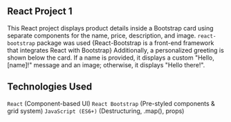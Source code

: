 ## React Project 1
This React project displays product details inside a Bootstrap card using separate components for the name, price, description, and image. `react-bootstrap` package was used {React-Bootstrap is a front-end framework that integrates React with Bootstrap}
 Additionally, a personalized greeting is shown below the card. If a name is provided, it displays a custom "Hello, [name]!" message and an image; otherwise, it displays "Hello there!". 

 ## Technologies Used
`React` (Component-based UI)
`React Bootstrap` (Pre-styled components & grid system)
`JavaScript (ES6+)` (Destructuring, .map(), props)



